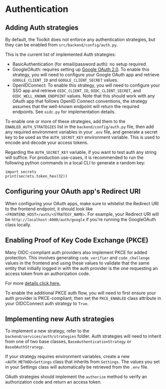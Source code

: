 # Authentication

## Adding Auth strategies

By default, the Toolkit does not enforce any authentication strategies, but they can be enabled from `src/backend/config/auth.py`.

This is the current list of implemented Auth strategies:

- BasicAuthentication (for email/password auth): no setup required.
- GoogleOAuth: requires setting up [Google OAuth 2.0](https://support.google.com/cloud/answer/6158849?hl=en). To enable this strategy, you will need to configure your Google OAuth app and retrieve `GOOGLE_CLIENT_ID` and `GOOGLE_CLIENT_SECRET` values.
- OpenIDConnect: To enable this strategy, you will need to configure your SSO app and retrieve `OIDC_CLIENT_ID`, `OIDC_CLIENT_SECRET`, and `OIDC_WELL_KNOWN_ENDPOINT` values. Note that this should work with any OAuth app that follows OpenID Connect conventions, the strategy assumes that the well-known endpoint will return the required endpoints. See `oidc.py` for implementation details.

To enable one or more of these strategies, add them to the `ENABLED_AUTH_STRATEGIES` list in the `backend/config/auth.py` file, then add any required environment variables in your `.env` file, and generate a secret key to be used as the `AUTH_SECRET_KEY` environment variable. This is used to encode and decode your access tokens.

Regarding the `AUTH_SECRET_KEY` variable, if you want to test auth any string will suffice.
For production use-cases, it is recommended to run the following python commands in a local CLI to generate a random key:

```
import secrets
print(secrets.token_hex(32))
```

## Configuring your OAuth app's Redirect URI

When configuring your OAuth apps, make sure to whitelist the Redirect URI to the frontend endpoint, it should look like 
`<FRONTEND_HOST>/auth/<STRATEGY_NAME>`. For example, your Redirect URI will be `http://localhost:4000/auth/google` if you're running the GoogleOAuth class locally.

## Enabling Proof of Key Code Exchange (PKCE)

Many OIDC-compliant auth providers also implement PKCE for added protection. This involves generating `code_verifier` and `code_challenge` values in the frontend and using these values to validate that the same entity that initially logged in with the auth provider is the one requesting an access token from an authorization code. 

For more [details click here.](https://oauth.net/2/pkce/)

To enable the additional PKCE auth flow, you will need to first ensure your auth provider is PKCE-compliant, then set the `PKCE_ENABLED` class attribute in your OIDCConnect auth strategy to `True`. 

## Implementing new Auth strategies

To implement a new strategy, refer to the `backend/services/auth/strategies` folder. Auth strategies will need to inherit from one of two base classes, `BaseAuthenticationStrategy` or `BaseOAuthStrategy`.

If your strategy requires environment variables, create a new `<AUTH_METHOD>Settings` class that inherits from `Settings`. The values you set in your Settings class will automatically be retrieved from the `.env` file.

OAuth strategies should implement the `authorize` method to verify an authorization code and return an access token.
